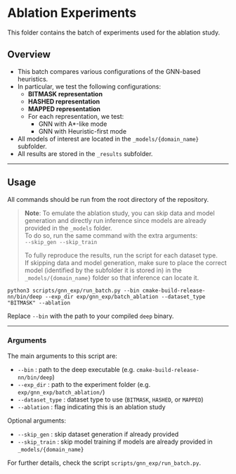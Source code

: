 # Ablation Experiments

This folder contains the batch of experiments used for the ablation study.

## Overview

-   This batch compares various configurations of the GNN-based heuristics.
-   In particular, we test the following configurations:
    -   **BITMASK representation**
    -   **HASHED representation**
    -   **MAPPED representation**
    -   For each representation, we test:
        -   GNN with A*-like mode
        -   GNN with Heuristic-first mode
-   All models of interest are located in the `_models/{domain_name}` subfolder.
-   All results are stored in the `_results` subfolder.

---

## Usage

All commands should be run from the root directory of the repository.

> **Note**: To emulate the ablation study, you can skip data and model generation and directly run inference since models are already provided in the `_models` folder.  
> To do so, run the same command with the extra arguments:  
> `--skip_gen --skip_train`
>
> To fully reproduce the results, run the script for each dataset type.  
> If skipping data and model generation, make sure to place the correct model (identified by the subfolder it is stored in) in the `_models/{domain_name}` folder so that inference can locate it.

```console
python3 scripts/gnn_exp/run_batch.py --bin cmake-build-release-nn/bin/deep --exp_dir exp/gnn_exp/batch_ablation --dataset_type "BITMASK" --ablation
```

Replace `--bin` with the path to your compiled `deep` binary.

---

### Arguments

The main arguments to this script are:

- `--bin` : path to the deep executable (e.g. `cmake-build-release-nn/bin/deep`)
- `--exp_dir` : path to the experiment folder (e.g. `exp/gnn_exp/batch_ablation/`)
- `--dataset_type` : dataset type to use (`BITMASK`, `HASHED`, or `MAPPED`)
- `--ablation` : flag indicating this is an ablation study

Optional arguments:

- `--skip_gen` : skip dataset generation if already provided
- `--skip_train` : skip model training if models are already provided in `_models/{domain_name}`

For further details, check the script `scripts/gnn_exp/run_batch.py`.
